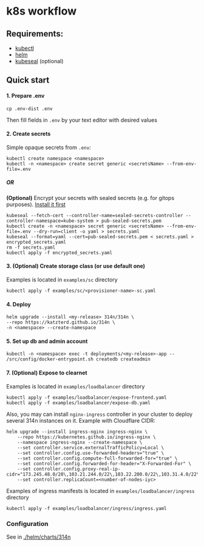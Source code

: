 
# k8s workflow

## Requirements:
- [kubectl](https://kubernetes.io/docs/tasks/tools/install-kubectl/)
- [helm](https://helm.sh/docs/intro/install/)
- [kubeseal](https://sealed-secrets.netlify.app/) (optional)

## Quick start

#### 1. Prepare .env 
```console
cp .env-dist .env
```
Then fill fields in `.env` by your text editor with desired values

#### 2. Create secrets

Simple opaque secrets from `.env`:
```console
kubectl create namespace <namespace>
kubectl -n <namespace> create secret generic <secretsName> --from-env-file=.env
```

##### OR

**(Optional)** Encrypt your secrets with sealed secrets (e.g. for gitops purposes). [Install it first](https://github.com/bitnami-labs/sealed-secrets/releases)
```console
kubeseal --fetch-cert --controller-name=sealed-secrets-controller --controller-namespace=kube-system > pub-sealed-secrets.pem
kubectl create -n <namespace> secret generic <secretsName> --from-env-file=.env --dry-run=client -o yaml > secrets.yaml
kubeseal --format=yaml --cert=pub-sealed-secrets.pem < secrets.yaml > encrypted_secrets.yaml
rm -f secrets.yaml
kubectl apply -f encrypted_secrets.yaml
```

#### 3. (Optional) Create storage class (or use default one)
Examples is located in `examples/sc` directory
```console
kubectl apply -f examples/sc/<provisioner-name>-sc.yaml
```

#### 4. Deploy
```console
helm upgrade --install <my-release> 314n/314n \
--repo https://katzterd.github.io/314n \
-n <namespace> --create-namespace
```

#### 5. Set up db and admin account
```console
kubectl -n <namespace> exec -t deployments/<my-release>-app -- /src/config/docker-entrypoint.sh createdb createadmin
```

#### 7. (Optional) Expose to clearnet
Examples is located in `examples/loadbalancer` directory
```console
kubectl apply -f examples/loadbalancer/expose-frontend.yaml
kubectl apply -f examples/loadbalancer/expose-db.yaml
```

Also, you may can install `nginx-ingress` controller in your cluster to deploy several 314n instances on it. Example with Cloudflare CIDR:
```console
helm upgrade --install ingress-nginx ingress-nginx \
    --repo https://kubernetes.github.io/ingress-nginx \
    --namespace ingress-nginx --create-namespace \
    --set controller.service.externalTrafficPolicy=Local \
    --set controller.config.use-forwarded-headers="true" \
    --set controller.config.compute-full-forwarded-for="true" \
    --set controller.config.forwarded-for-header="X-Forwarded-For" \
    --set controller.config.proxy-real-ip-cidr="173.245.48.0/20\,103.21.244.0/22\,103.22.200.0/22\,103.31.4.0/22\,141.101.64.0/18\,108.162.192.0/18\,190.93.240.0/20\,188.114.96.0/20\,197.234.240.0/22\,198.41.128.0/17\,162.158.0.0/15\,104.16.0.0/13\,104.24.0.0/14\,172.64.0.0/13\,131.0.72.0/22\,2400:cb00::/32\,2606:4700::/32\,2803:f800::/32\,2405:b500::/32\,2405:8100::/32\,2a06:98c0::/29\,2c0f:f248::/32"
    --set controller.replicaCount=<number-of-nodes-iyc>
```

Examples of ingress manifests is located in `examples/loadbalancer/ingress` directory
```console
kubectl apply -f examples/loadbalancer/ingress/ingress.yaml
```

### Configuration

See in [./helm/charts/314n](https://github.com/katzterd/314n/tree/master/k8s/helm/charts/314n)
